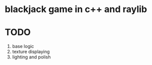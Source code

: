# blackjack game in c++ and raylib

# TODO
1. base logic
2. texture displaying
3. lighting and polish